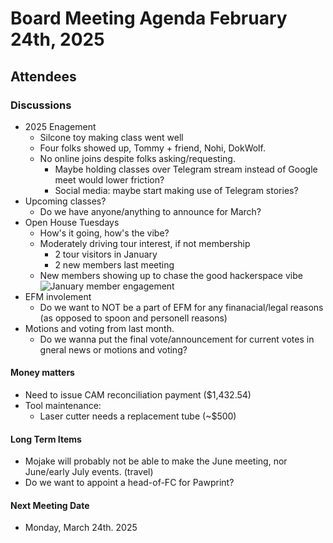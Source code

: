 # Board Meeting Agenda February 24th, 2025

## Attendees

### Discussions 
- 2025 Enagement
    - Silcone toy making class went well
    - Four folks showed up, Tommy + friend, Nohi, DokWolf. 
    - No online joins despite folks asking/requesting.
      - Maybe holding classes over Telegram stream instead of Google meet would lower friction?
      - Social media: maybe start making use of Telegram stories?
- Upcoming classes?
  - Do we have anyone/anything to announce for March?
- Open House Tuesdays
    - How's it going, how's the vibe?
    - Moderately driving tour interest, if not membership
      - 2 tour visitors in January
      - 2 new members last meeting
    - New members showing up to chase the good hackerspace vibe
    ![January member engagement](https://github.com/user-attachments/assets/a857613b-8dca-446c-8f85-a197ec4daddd)
- EFM involement
    - Do we want to NOT be a part of EFM for any finanacial/legal reasons (as opposed to spoon and personell reasons)
- Motions and voting from last month.
    - Do we wanna put the final vote/announcement for current votes in gneral news or motions and voting?

#### Money matters
- Need to issue CAM reconciliation payment ($1,432.54)
- Tool maintenance:
  - Laser cutter needs a replacement tube (~$500)

#### Long Term Items
- Mojake will probably not be able to make the June meeting, nor June/early July events. (travel)
- Do we want to appoint a head-of-FC for Pawprint? 

#### Next Meeting Date
- Monday, March 24th. 2025
